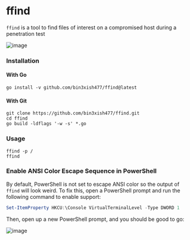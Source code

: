 # ffind

`ffind` is a tool to find files of interest on a compromised host during a penetration test

![image](https://user-images.githubusercontent.com/44281620/148688336-e0aea33a-8f4a-4fa4-adc3-3229531ed0f6.png)

### Installation

#### With Go

```
go install -v github.com/bin3xish477/ffind@latest
```

#### With Git

```
git clone https://github.com/bin3xish477/ffind.git
cd ffind
go build -ldflags '-w -s' *.go
```

### Usage

```console
ffind -p /
ffind
```

### Enable ANSI Color Escape Sequence in PowerShell

By default, PowerShell is not set to escape ANSI color so the output of `ffind` will look weird. To fix this, open a PowerShell prompt and run the following command to enable
support:

```powershell
Set-ItemProperty HKCU:\Console VirtualTerminalLevel -Type DWORD 1
```

Then, open up a new PowerShell prompt, and you should be good to go:

![image](https://user-images.githubusercontent.com/44281620/148887074-80709884-7dc8-490a-9d5a-dba6e5b7778b.png)
